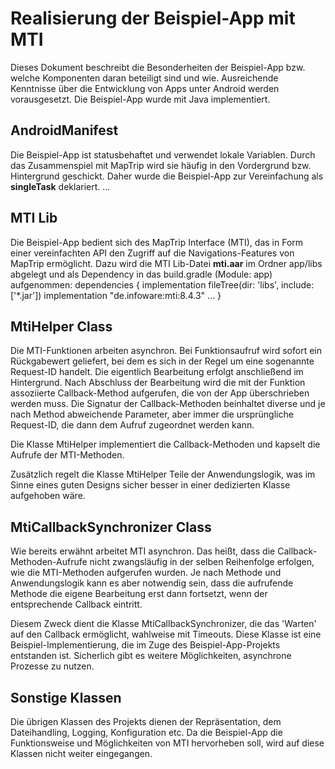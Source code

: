 # Realisierung der Beispiel-App mit MTI
Dieses Dokument beschreibt die Besonderheiten der Beispiel-App bzw. welche Komponenten daran beteiligt sind und wie.
Ausreichende Kenntnisse über die Entwicklung von Apps unter Android werden vorausgesetzt.
Die Beispiel-App wurde mit Java implementiert.

## AndroidManifest
Die Beispiel-App ist statusbehaftet und verwendet lokale Variablen. Durch das Zusammenspiel mit MapTrip wird sie häufig in den Vordergrund bzw. Hintergrund geschickt.
Daher wurde die Beispiel-App zur Vereinfachung als __singleTask__ deklariert.
        <activity
            android:name=".main.MainActivity"
            android:launchMode="singleTask"
            android:configChanges="orientation|screenSize|keyboardHidden">
            ...
        </activity>
 

## MTI Lib
Die Beispiel-App bedient sich des MapTrip Interface (MTI), das in Form einer vereinfachten API den Zugriff auf die Navigations-Features von MapTrip ermöglicht.
Dazu wird die MTI Lib-Datei __mti.aar__ im Ordner app/libs abgelegt und als Dependency in das build.gradle (Module: app) aufgenommen:
dependencies {
    implementation fileTree(dir: 'libs', include: ['*.jar'])
    implementation "de.infoware:mti:8.4.3"
...
}

## MtiHelper Class
Die MTI-Funktionen arbeiten asynchron. Bei Funktionsaufruf wird sofort ein Rückgabewert geliefert, bei dem es sich in der Regel um eine sogenannte Request-ID handelt.
Die eigentlich Bearbeitung erfolgt anschließend im Hintergrund. 
Nach Abschluss der Bearbeitung wird die mit der Funktion assoziierte Callback-Method aufgerufen, die von der App überschrieben werden muss.
Die Signatur der Callback-Methoden beinhaltet diverse und je nach Method abweichende Parameter, aber immer die ursprüngliche Request-ID, die dann dem Aufruf zugeordnet werden kann.

Die Klasse MtiHelper implementiert die Callback-Methoden und kapselt die Aufrufe der MTI-Methoden.

Zusätzlich regelt die Klasse MtiHelper Teile der Anwendungslogik, was im Sinne eines guten Designs sicher besser in einer dedizierten Klasse aufgehoben wäre.

## MtiCallbackSynchronizer Class
Wie bereits erwähnt arbeitet MTI asynchron.
Das heißt, dass die Callback-Methoden-Aufrufe nicht zwangsläufig in der selben Reihenfolge erfolgen, wie die MTI-Methoden aufgerufen wurden.
Je nach Methode und Anwendungslogik kann es aber notwendig sein, dass die aufrufende Methode die eigene Bearbeitung erst dann fortsetzt, wenn der entsprechende Callback eintritt.

Diesem Zweck dient die Klasse MtiCallbackSynchronizer, die das 'Warten' auf den Callback ermöglicht, wahlweise mit Timeouts.
Diese Klasse ist eine Beispiel-Implementierung, die im Zuge des Beispiel-App-Projekts entstanden ist. Sicherlich gibt es weitere Möglichkeiten, asynchrone Prozesse zu nutzen.

## Sonstige Klassen
Die übrigen Klassen des Projekts dienen der Repräsentation, dem Dateihandling, Logging, Konfiguration etc.
Da die Beispiel-App die Funktionsweise und Möglichkeiten von MTI hervorheben soll, wird auf diese Klassen nicht weiter eingegangen.
